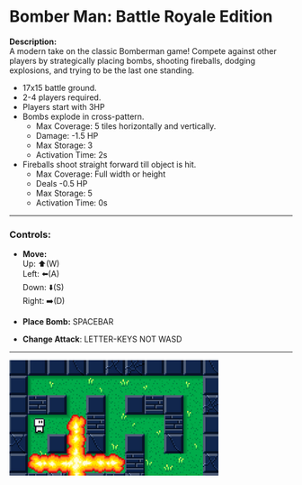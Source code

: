 # **Bomber Man: Battle Royale Edition**

**Description:**  
A modern take on the classic Bomberman game! Compete against other players by strategically placing bombs, shooting fireballs, dodging explosions, and trying to be the last one standing.

- 17x15 battle ground.
- 2-4 players required.
- Players start with 3HP
- Bombs explode in cross-pattern.
  - Max Coverage: 5 tiles horizontally and vertically.
  - Damage: -1.5 HP
  - Max Storage: 3
  - Activation Time: 2s
- Fireballs shoot straight forward till object is hit.
  - Max Coverage: Full width or height
  - Deals -0.5 HP
  - Max Storage: 5
  - Activation Time: 0s
---

### **Controls:**

- **Move:**  
  Up: ⬆️(W)  
  Left: ⬅️(A)  
  Down: ⬇️(S)  
  Right: ➡️(D)

- **Place Bomb:** SPACEBAR

- **Change Attack**: LETTER-KEYS NOT WASD
  
---

![Bomberman Scene](thumbnail.png)
